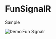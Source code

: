# FunSignalR

Sample

![Demo Fun Signalr](https://github.com/skcusefil/FunSignalR/blob/master/sampleFunSignalr.gif)

